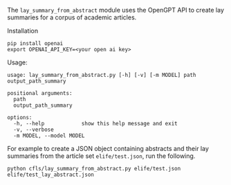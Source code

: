 

The `lay_summary_from_abstract` module uses the OpenGPT API to create lay summaries for a corpus of academic articles.


Installation

```
pip install openai
export OPENAI_API_KEY=<your open ai key>
```

Usage:

```
usage: lay_summary_from_abstract.py [-h] [-v] [-m MODEL] path output_path_summary

positional arguments:
  path
  output_path_summary

options:
  -h, --help            show this help message and exit
  -v, --verbose
  -m MODEL, --model MODEL
 ```

For example to create a JSON object containing abstracts and their lay summaries from the article set `elife/test.json`, run the following.

`python cfls/lay_summary_from_abstract.py elife/test.json elife/test_lay_abstract.json`

